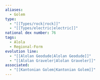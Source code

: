 ```yaml
---
aliases:
  - Golem
type:
  - "[[Types/rock|rock]]"
  - "[[Types/electric|electric]]"
national dex number: 76
tags:
  - Alola
  - Regional-Form
evolution line:
  - "[[Alolan Geodude|Alolan Geodude]]"
  - "[[Alolan Graveler|Alolan Graveler]]"
associated:
  - "[[Kantonian Golem|Kantonian Golem]]"
---
```

